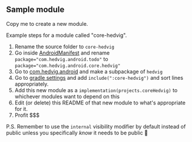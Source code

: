 ## Sample module

Copy me to create a new module.

Example steps for a module called "core-hedvig".

1. Rename the source folder to `core-hedvig`
2. Go inside [AndroidManifest](src/main/AndroidManifest.xml) and rename `package="com.hedvig.android.todo"` to `package="com.hedvig.android.core.hedvig"`
3. Go to [com.hedvig.android](src/main/kotlin/com/hedvig/android) and make a subpackage of `hedvig`
4. Go to [gradle settings](./../settings.gradle.kts) and add `include(":core-hedvig")` and sort lines appropriately.
5. Add this new module as a `implementation(projects.coreHedvig)` to whichever modules want to depend on this
6. Edit (or delete) this README of that new module to what's appropriate for it.
7. Profit $$$

P.S. Remember to use the `internal` visibility modifier by default instead of public unless you specifically *know* it needs to be public 🙈
